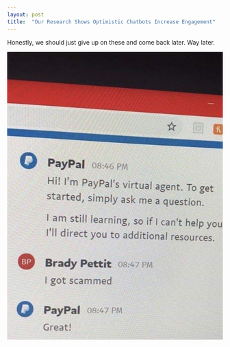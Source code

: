 ```yaml
---
layout: post
title:  "Our Research Shows Optimistic Chatbots Increase Engagement"
---
```


Honestly, we should just give up on these and come back later. Way later.

![scammed](assets/images/scammed.png)
